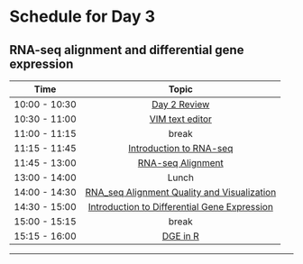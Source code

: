 # Schedule for Day 3

## RNA-seq alignment and differential gene expression

| Time            |   Topic  |
|:------------------------:|:----------:|
| 10:00 - 10:30 | [Day 2 Review](lessons/Day2_review.md) |
| 10:30 - 11:00 | [VIM text editor](lessons/extra_vim.md) |
| 11:00 - 11:15 | break |
| 11:15 - 11:45 | [Introduction to RNA-seq](lessons/RNAseq_A.pdf) |
| 11:45 - 13:00 | [RNA-seq Alignment](lessons/01_RNAseq_alignment.md) |
| 13:00 - 14:00 | Lunch |
| 14:00 - 14:30 | [RNA_seq Alignment Quality and Visualization](lessons/02_alignment_quality.md)
| 14:30 - 15:00 | [Introduction to Differential Gene Expression](lessons/RNAseq_B.pdf) |
| 15:00 - 15:15 | break |
| 15:15 - 16:00 | [DGE in R](lessons/03_dge.md) |

---
